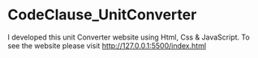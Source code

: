 # CodeClause_UnitConverter
I developed this unit Converter website using Html, Css &amp; JavaScript. To see the website please visit http://127.0.0.1:5500/index.html
